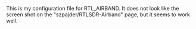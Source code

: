  This is my configuration file for RTL_AIRBAND.  It does not look like the screen shot on the "szpajder/RTLSDR-Airband" page, but it seems to work well.
